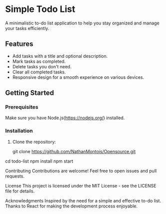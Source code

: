 # Simple Todo List

A minimalistic to-do list application to help you stay organized and manage your tasks efficiently.

## Features

- Add tasks with a title and optional description.
- Mark tasks as completed.
- Delete tasks you don't need.
- Clear all completed tasks.
- Responsive design for a smooth experience on various devices.

## Getting Started

### Prerequisites

Make sure you have Node.js(https://nodejs.org/) installed.

### Installation

1. Clone the repository:

   git clone https://github.com/NathanMontois/Opensource.git

cd todo-list
npm install
npm start

Contributing
Contributions are welcome! Feel free to open issues and pull requests.

License
This project is licensed under the MIT License - see the LICENSE file for details.

Acknowledgments
Inspired by the need for a simple and effective to-do list.
Thanks to React for making the development process enjoyable.
